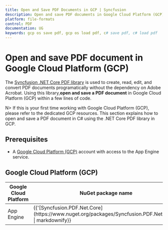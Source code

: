 ```yaml
---
title: Open and Save PDF Documents in GCP | Syncfusion
description: Open and save PDF documents in Google Cloud Platform (GCP) using Syncfusion .NET Core PDF library without the dependency of Adobe Acrobat.
platform: file-formats
control: PDF
documentation: UG
keywords: gcp os save pdf, gcp os load pdf, c# save pdf, c# load pdf
---
```

# Open and save PDF document in Google Cloud Platform (GCP)

The [Syncfusion .NET Core PDF library](https://www.syncfusion.com/document-processing/pdf-framework/net-core) is used to create, read, edit, and convert PDF documents programatically without the dependency on Adobe Acrobat. Using this library,**open and save a PDF document** in Google Cloud Platform (GCP) within a few lines of code.

N> If this is your first time working with Google Cloud Platform (GCP), please refer to the dedicated GCP resources. This section explains how to open and save a PDF document in C# using the .NET Core PDF library in GCP.

## Prerequisites 

* A [Google Cloud Platform (GCP)](https://console.cloud.google.com/getting-started) account with access to the App Engine service.

## Google Cloud Platform (GCP)

<table>
<thead>
<tr>
<th>
Google Cloud Platform<br/></th><th>
NuGet package name<br/></th></tr></thead>
<tr>
<td>
App Engine<br/></td><td>
{{'[Syncfusion.PDF.Net.Core](https://www.nuget.org/packages/Syncfusion.PDF.Net.Core)' | markdownify}}<br/>
</td></tr>
</table>
